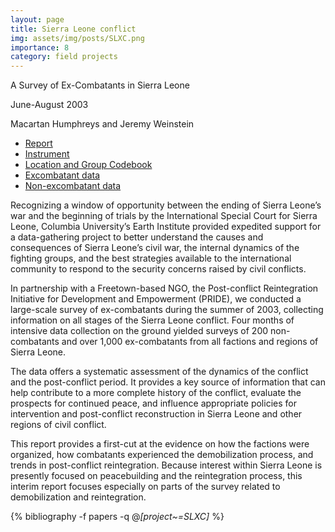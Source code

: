 ```yaml
---
layout: page
title: Sierra Leone conflict
img: assets/img/posts/SLXC.png
importance: 8
category: field projects
---
```



A Survey of Ex-Combatants in Sierra Leone

June-August 2003

Macartan Humphreys and Jeremy Weinstein 

* <i class="fas fa-file-pdf"></i> <a href="{{'assets/pdf/projects/SLXC/200407_report.pdf' | relative_url}}"  rel="noopener noreferrer">Report</a> 
* <i class="fas fa-file-pdf"></i> <a href="{{'assets/pdf/projects/SLXC/SLXC_instrument.pdf' | relative_url}}"  rel="noopener noreferrer">Instrument</a> 
* <i class="fas fa-file-pdf"></i> <a href="{{'assets/pdf/projects/SLXC/SLXC_Codebook.pdf' | relative_url}}"  rel="noopener noreferrer">Location and Group Codebook</a> 
* [Excombatant data](../../files/data/SLXC/SLXC.dta)
* [Non-excombatant data](../../files/data/SLXC/SLNXC.dta)


Recognizing a window of opportunity between the ending of Sierra Leone’s war and the beginning of trials by the International Special Court for Sierra Leone, Columbia University’s Earth Institute provided expedited support for a data-gathering project to better understand the causes and consequences of Sierra Leone’s civil war, the internal dynamics of the fighting groups, and the best strategies available to the international community to respond to the security concerns raised by civil conflicts.

In partnership with a Freetown-based NGO, the Post-conflict Reintegration Initiative for Development and Empowerment (PRIDE), we conducted a large-scale survey of ex-combatants during the summer of 2003, collecting information on all stages of the Sierra Leone conflict.  Four months of intensive data collection on the ground yielded surveys of 200 non-combatants and over 1,000 ex-combatants from all factions and regions of Sierra Leone.

The data offers a systematic assessment of the dynamics of the conflict and the post-conflict period.  It provides a key source of information that can help contribute to a more complete history of the conflict, evaluate the prospects for continued peace, and influence appropriate policies for intervention and post-conflict reconstruction in Sierra Leone and other regions of civil conflict. 

This report provides a first-cut at the evidence on how the factions were organized, how combatants experienced the demobilization process, and trends in post-conflict reintegration. Because interest within Sierra Leone is presently focused on peacebuilding and the reintegration process, this interim report focuses especially on parts of the survey related to demobilization and reintegration.


<div class="publications">

  {% bibliography -f papers -q @*[project~=SLXC]* %}

</div>
